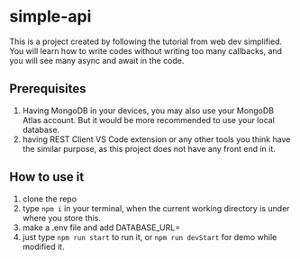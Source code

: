 # simple-api
This is a project created by following the tutorial from web dev simplified.
You will learn how to write codes without writing too many callbacks, and you will see many async and await in the code.

## Prerequisites
1. Having MongoDB in your devices, you may also use your MongoDB Atlas account. But it would be more recommended to use your local database.
2. having REST Client VS Code extension or any other tools you think have the similar purpose, as this project does not have any front end in it.

## How to use it
1. clone the repo
2. type `npm i` in your terminal, when the current working directory is under where you store this.
3. make a .env file and add DATABASE_URL=<connection string of your mongodb>
4. just type `npm run start` to run it, or `npm run devStart` for demo while modified it.
